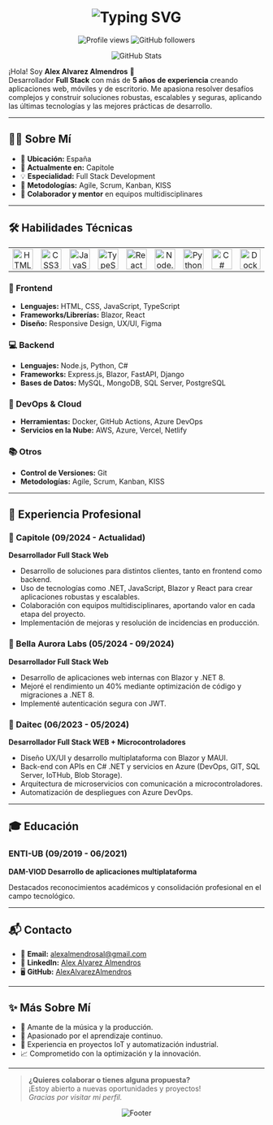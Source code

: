 <h1 align="center">
  <img src="https://readme-typing-svg.herokuapp.com?font=Fira+Code&pause=1000&color=2E9EF7&center=true&vCenter=true&width=435&lines=Muy+buenas!+Soy+Alex+👋;Bienvenidos+a+mi+perfil+de+GitHub!" alt="Typing SVG" />
</h1>

<p align="center">
  <img src="https://komarev.com/ghpvc/?username=AlexAlvarezAlmendros&label=Profile%20views&color=0e75b6&style=flat" alt="Profile views" />
  <img src="https://img.shields.io/github/followers/AlexAlvarezAlmendros?label=Followers&style=social" alt="GitHub followers" />
</p>

<p align="center">
  <img src="https://github-readme-stats.vercel.app/api?username=AlexAlvarezAlmendros&show_icons=true&theme=radical" alt="GitHub Stats" />
</p>

¡Hola! Soy **Alex Alvarez Almendros** 👋  
Desarrollador **Full Stack** con más de **5 años de experiencia** creando aplicaciones web, móviles y de escritorio. Me apasiona resolver desafíos complejos y construir soluciones robustas, escalables y seguras, aplicando las últimas tecnologías y las mejores prácticas de desarrollo.

---

## 👨‍💻 Sobre Mí

- 📍 **Ubicación:** España
- 🏢 **Actualmente en:** Capitole
- 💡 **Especialidad:** Full Stack Development
- 🚚 **Metodologías:** Agile, Scrum, Kanban, KISS
- 🤝 **Colaborador y mentor** en equipos multidisciplinares

---

## 🛠️ Habilidades Técnicas

<table>
  <tr>
    <td align="center"><img src="https://cdn.jsdelivr.net/gh/devicons/devicon/icons/html5/html5-original.svg" width="40" alt="HTML5"/></td>
    <td align="center"><img src="https://cdn.jsdelivr.net/gh/devicons/devicon/icons/css3/css3-original.svg" width="40" alt="CSS3"/></td>
    <td align="center"><img src="https://cdn.jsdelivr.net/gh/devicons/devicon/icons/javascript/javascript-original.svg" width="40" alt="JavaScript"/></td>
    <td align="center"><img src="https://cdn.jsdelivr.net/gh/devicons/devicon/icons/typescript/typescript-original.svg" width="40" alt="TypeScript"/></td>
    <td align="center"><img src="https://cdn.jsdelivr.net/gh/devicons/devicon/icons/react/react-original.svg" width="40" alt="React"/></td>
    <td align="center"><img src="https://cdn.jsdelivr.net/gh/devicons/devicon/icons/nodejs/nodejs-original.svg" width="40" alt="Node.js"/></td>
    <td align="center"><img src="https://cdn.jsdelivr.net/gh/devicons/devicon/icons/python/python-original.svg" width="40" alt="Python"/></td>
    <td align="center"><img src="https://cdn.jsdelivr.net/gh/devicons/devicon/icons/csharp/csharp-original.svg" width="40" alt="C#"/></td>
    <td align="center"><img src="https://cdn.jsdelivr.net/gh/devicons/devicon/icons/docker/docker-original.svg" width="40" alt="Docker"/></td>
    <td align="center"><img src="https://cdn.jsdelivr.net/gh/devicons/devicon/icons/azure/azure-original.svg" width="40" alt="Azure"/></td>
    <td align="center"><img src="https://cdn.jsdelivr.net/gh/devicons/devicon/icons/mysql/mysql-original.svg" width="40" alt="MySQL"/></td>
    <td align="center"><img src="https://cdn.jsdelivr.net/gh/devicons/devicon/icons/mongodb/mongodb-original.svg" width="40" alt="MongoDB"/></td>
    <td align="center"><img src="https://cdn.jsdelivr.net/gh/devicons/devicon/icons/git/git-original.svg" width="40" alt="Git"/></td>
  </tr>
</table>

### 🎨 Frontend
- **Lenguajes:** HTML, CSS, JavaScript, TypeScript
- **Frameworks/Librerías:** Blazor, React
- **Diseño:** Responsive Design, UX/UI, Figma

### 💻 Backend
- **Lenguajes:** Node.js, Python, C#
- **Frameworks:** Express.js, Blazor, FastAPI, Django
- **Bases de Datos:** MySQL, MongoDB, SQL Server, PostgreSQL

### 🚀 DevOps & Cloud
- **Herramientas:** Docker, GitHub Actions, Azure DevOps
- **Servicios en la Nube:** AWS, Azure, Vercel, Netlify

### 📚 Otros
- **Control de Versiones:** Git
- **Metodologías:** Agile, Scrum, Kanban, KISS

---

## 💼 Experiencia Profesional

### 🌟 Capitole (09/2024 - Actualidad)
**Desarrollador Full Stack Web**

- Desarrollo de soluciones para distintos clientes, tanto en frontend como backend.
- Uso de tecnologías como .NET, JavaScript, Blazor y React para crear aplicaciones robustas y escalables.
- Colaboración con equipos multidisciplinares, aportando valor en cada etapa del proyecto.
- Implementación de mejoras y resolución de incidencias en producción.

### 🌟 Bella Aurora Labs (05/2024 - 09/2024)
**Desarrollador Full Stack Web**

- Desarrollo de aplicaciones web internas con Blazor y .NET 8.
- Mejoré el rendimiento un 40% mediante optimización de código y migraciones a .NET 8.
- Implementé autenticación segura con JWT.

### 🌟 Daitec (06/2023 - 05/2024)
**Desarrollador Full Stack WEB + Microcontroladores**

- Diseño UX/UI y desarrollo multiplataforma con Blazor y MAUI.
- Back-end con APIs en C# .NET y servicios en Azure (DevOps, GIT, SQL Server, IoTHub, Blob Storage).
- Arquitectura de microservicios con comunicación a microcontroladores.
- Automatización de despliegues con Azure DevOps.

---

## 🎓 Educación

### ENTI-UB (09/2019 - 06/2021)
**DAM-VIOD Desarrollo de aplicaciones multiplataforma**

Destacados reconocimientos académicos y consolidación profesional en el campo tecnológico.

---

## 📬 Contacto

- 📧 **Email:** [alexalmendrosal@gmail.com](mailto:alexalmendrosal@gmail.com)
- 💼 **LinkedIn:** [Alex Alvarez Almendros](https://www.linkedin.com/in/alexalvarezalmendros)
- 🖥️ **GitHub:** [AlexAlvarezAlmendros](https://github.com/AlexAlvarezAlmendros)

---

## ✨ Más Sobre Mí

- 🎸 Amante de la música y la producción.
- 🧠 Apasionado por el aprendizaje continuo.
- 🤖 Experiencia en proyectos IoT y automatización industrial.
- 📈 Comprometido con la optimización y la innovación.

---

> **¿Quieres colaborar o tienes alguna propuesta?**  
> ¡Estoy abierto a nuevas oportunidades y proyectos!  
> _Gracias por visitar mi perfil._

<!-- Footer -->
<p align="center">
  <img src="https://capsule-render.vercel.app/api?type=waving&color=gradient&height=100&section=footer" alt="Footer" />
</p>
